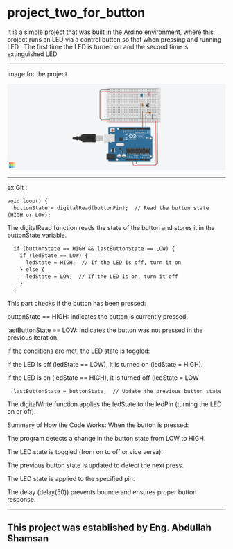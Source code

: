 # project_two_for_button

It is a simple project that was built in the Ardino environment, where this project runs an LED via a control button so that when pressing and running LED . The first time the LED is turned on and the second time is extinguished LED

---

Image for the project
<div>
  <img src="https://github.com/bdullah773/project_two_for_button/blob/main/%D8%AA%D9%83%D9%84%D9%8A%D9%81%201.3.png">
</div>

---

ex Git :
~~~
void loop() {  
  buttonState = digitalRead(buttonPin);  // Read the button state (HIGH or LOW);
~~~
The digitalRead function reads the state of the button and stores it in the buttonState variable.

~~~
  if (buttonState == HIGH && lastButtonState == LOW) {  
    if (ledState == LOW) {  
      ledState = HIGH;  // If the LED is off, turn it on
    } else {  
      ledState = LOW;  // If the LED is on, turn it off
    }  
  }
  ~~~
This part checks if the button has been pressed:

buttonState == HIGH: Indicates the button is currently pressed.

lastButtonState == LOW: Indicates the button was not pressed in the previous iteration.

If the conditions are met, the LED state is toggled:

If the LED is off (ledState == LOW), it is turned on (ledState = HIGH).

If the LED is on (ledState == HIGH), it is turned off (ledState = LOW

~~~
  lastButtonState = buttonState;  // Update the previous button state
~~~
The digitalWrite function applies the ledState to the ledPin (turning the LED on or off).

Summary of How the Code Works:
When the button is pressed:

The program detects a change in the button state from LOW to HIGH.

The LED state is toggled (from on to off or vice versa).

The previous button state is updated to detect the next press.

The LED state is applied to the specified pin.

The delay (delay(50)) prevents bounce and ensures proper button response.

------
This project was established by Eng. Abdullah Shamsan 
---

